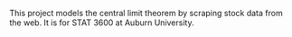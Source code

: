 This project models the central limit theorem by scraping stock data from the web. It is for STAT 3600 at Auburn University. 
